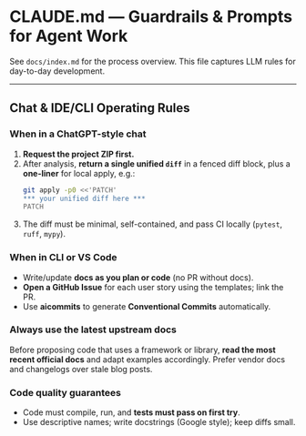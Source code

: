 # CLAUDE.md — Guardrails & Prompts for Agent Work

See `docs/index.md` for the process overview. This file captures LLM rules for day-to-day development.

---

## Chat & IDE/CLI Operating Rules

### When in a ChatGPT-style chat
1. **Request the project ZIP first.**
2. After analysis, **return a single unified `diff`** in a fenced diff block, plus a **one-liner** for local apply, e.g.:
   ```bash
   git apply -p0 <<'PATCH'
   *** your unified diff here ***
   PATCH
   ```
3. The diff must be minimal, self-contained, and pass CI locally (`pytest`, `ruff`, `mypy`).

### When in CLI or VS Code
- Write/update **docs as you plan or code** (no PR without docs).
- **Open a GitHub Issue** for each user story using the templates; link the PR.
- Use **aicommits** to generate **Conventional Commits** automatically.

### Always use the latest upstream docs
Before proposing code that uses a framework or library, **read the most recent official docs** and adapt examples accordingly. Prefer vendor docs and changelogs over stale blog posts.

### Code quality guarantees
- Code must compile, run, and **tests must pass on first try**.
- Use descriptive names; write docstrings (Google style); keep diffs small.
